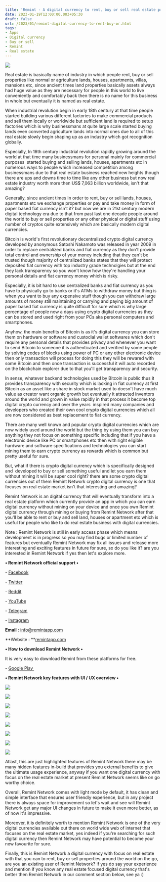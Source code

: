 ```yaml
---
title: 'Remint - A digital currency to rent, buy or sell real estate properties.   '
date: 2023-01-19T12:00:00.003+05:30
draft: false
url: /2023/01/remint-digital-currency-to-rent-buy-or.html
tags: 
- Apps
- Digital currency
- Buy or sell
- Remint
- Real estate
---
```


 [![](https://lh3.googleusercontent.com/-W3vOrkQnZIE/Y77fpfSsUMI/AAAAAAAAQVA/__NcFIEo1rEkZ6G_duRDdMOZ6c6Ifv__gCNcBGAsYHQ/s1600/1673453471785601-0.png)](https://lh3.googleusercontent.com/-W3vOrkQnZIE/Y77fpfSsUMI/AAAAAAAAQVA/__NcFIEo1rEkZ6G_duRDdMOZ6c6Ifv__gCNcBGAsYHQ/s1600/1673453471785601-0.png) 

  

Real estate is basically name of industry in which people rent, buy or sell properties like normal or agriculture lands, houses, apartments, villas, mansions etc, since ancient times land properties basically assets always had huge value as they are necessary for people in this world to live conveniently and comfortably back then there is no name for this business in whole but eventually it is named as real estate.

  

When industrial revolution begin in early 18th century at that time people started building various different factories to make commercial products and sell them locally or worldwide but sufficient land is required to setup factories which is why businessmans at quite large scale started buying lands even converted agriculture lands into normal ones due to all of this  real estate slowly begin shaping up as an industry which got recognition globally.

  

Especially, In 19th century industrial revolution rapidly growing around the world at that time many businessmans for personal mainly for commercial purposes  started buying and selling lands, houses, apartments etc in numerous ways to people which increased competition among businessmans due to that real estate business reached new heights though there are ups and downs time to time like any other business but now real estate industry worth more then US$ 7,063 billion worldwide, isn't that amazing?

  

Generally, since ancient times In order to rent, buy or sell lands, houses, apartments etc we exchange properties or pay and take money in form of paper based fiat currency isn't it? but now we are in 21st century modern digital technology era due to that from past last one decade people around the world to buy or sell properties or any other physical or digital stuff using number of cryptos quite extensively which are basically modern digital currencies.

  

Bitcoin is world's first revolutionary decentralized crypto digital currency developed by anonymous Satoshi Nakamoto was released in year 2009 in order to replace centralized banks and fiat currency as they don't provide total control and ownership of your money including that they can't be trusted though majority of centralized banks states that they will protect deposited fiat currency with top industry grade technolgies but at the end they lack transparency so you won't know how they're handling your personal details and fiat currency money which is risky.

  

Especially, it is bit hard to use centralized banks and fiat currency as you have to physically go to banks or it's ATMs to withdraw money but thing is when you want to buy any expensive stuff though you can withdraw large amounts of money still maintaining or carrying and paying big amount of paper based fiat currency is quite difficult for sure which is why large percentage of people now a days using crypto digital currencies as they can be stored and used right from your PCs aka personal computers and smartphones.

  

Anyhow, the main benefits of Bitcoin is as it's digital currency you can store them on hardware or software and custodial wallet softwares which don't require any personal details that provides privacy and whenever you want to send Bitcoin to someone it is authenticated and verified by some people by solving codes of blocks using power of PC or any other electronic device then only transaction will process for doing this they will be rewared with some Bitcoin and then once transaction is successful it will auto recorded on the blockchain explorer due to that you'll get transparency and security.

  

In sense, whatever backend technologies used by Bitcoin is public thus it provides transparency with security which is lacking in fiat currency at first Bitcoin as an asset like a share in stock market used to doesn't have much value as creator want organic growth but eventually it attracted inventors around the world and grown in value rapidly in that process it become top digital crypto currency and over the years  inspired many companies and developers who created their own cool crypto digital currencies which all are now considered as best replacement to fiat currency.

  

There are many well known and popular crypto digital currencies which are now widely used around the world but the thing by using them you can buy anything they not focus on something specific including that if you have a electronic device like PC or smartphones etc then with right eligible hardware and software specifications and technologies you can start mining them to earn crypto currency as rewards which is common but pretty useful for sure.

  

But, what if there is crypto digital currency which is specifically designed and  developed to buy or sell something useful and let you earn them without mining it will be super cool right? there are some crypto digital currencies out of them Remint Network crypto digital currency is one that focuses on real estate market isn't that interesting and amazing?

  

Remint Network is an digital currency that will eventually transform into a real estate platform which currently provide an app in which you can earn digital currency without mining on your device and once you own Remint digital currency through mining or buying from Remint Network after that you'll be able to rent or buy and sell land, houses or apartment etc which is useful for people who like to do real estate business with digital currencies.

  

Note : Remint Network is still in early access phase which means development is in progress so you may find bugs or limited number of features but eventually Remint Network may fix all issues and release more interesting and exciting features in future for sure, so do you like it? are you interested in Remint Network if yes then let's explore more.

  

**• Remint Network official support •**

\- [Facebook](https://www.facebook.com/remintcommunity/)

\- [Twitter](https://twitter.com/remint49262812)

\- [Reddit](https://www.reddit.com/r/RemintNetwork/)

\- [YouTube](https://www.youtube.com/channel/UCRy2w-QSNapkZjEv0pbo6kA)

\- [Telegram](https://t.me/remintcommunity)

\- [Instagram](https://www.instagram.com/remintcommunity/)

  

**Email :** [info@remintapp.com](mailto:info@remintapp.com)

**Website : **[remintapp.com](http://remintapp.com)

**• How to download Remint Network •**

It is very easy to download Remint from these platforms for free.

  

\- [Google Play ](https://play.google.com/store/apps/details?id=com.remint2.app)

  

**• Remint Network key features with UI / UX overview •**

 [![](https://lh3.googleusercontent.com/-MvT-vH0u0Ds/Y7_HSM90uZI/AAAAAAAAQVo/GmPilqWk4VgcL74atJ0UtbApyxVym1EjgCNcBGAsYHQ/s1600/1673512772668306-0.png)](https://lh3.googleusercontent.com/-MvT-vH0u0Ds/Y7_HSM90uZI/AAAAAAAAQVo/GmPilqWk4VgcL74atJ0UtbApyxVym1EjgCNcBGAsYHQ/s1600/1673512772668306-0.png) 

 [![](https://lh3.googleusercontent.com/-fi7DwdG3_eY/Y7_HRHxmXAI/AAAAAAAAQVk/G6kHy7mB-_g8cY4ky2Uvgb2MQLNRbKmUACNcBGAsYHQ/s1600/1673512768750548-1.png)](https://lh3.googleusercontent.com/-fi7DwdG3_eY/Y7_HRHxmXAI/AAAAAAAAQVk/G6kHy7mB-_g8cY4ky2Uvgb2MQLNRbKmUACNcBGAsYHQ/s1600/1673512768750548-1.png) 

 [![](https://lh3.googleusercontent.com/-rs25M06DTZ0/Y7_HQOa2SoI/AAAAAAAAQVg/DxQP_rXovxMyLECr3P08znkvHZ9ZQeRfgCNcBGAsYHQ/s1600/1673512763422203-2.png)](https://lh3.googleusercontent.com/-rs25M06DTZ0/Y7_HQOa2SoI/AAAAAAAAQVg/DxQP_rXovxMyLECr3P08znkvHZ9ZQeRfgCNcBGAsYHQ/s1600/1673512763422203-2.png) 

 [![](https://lh3.googleusercontent.com/-drF1wPbOHqk/Y7_HO8S0HjI/AAAAAAAAQVc/bRE7e--uoUItIfc3DolD5_7T2rOIB5AyQCNcBGAsYHQ/s1600/1673512759606526-3.png)](https://lh3.googleusercontent.com/-drF1wPbOHqk/Y7_HO8S0HjI/AAAAAAAAQVc/bRE7e--uoUItIfc3DolD5_7T2rOIB5AyQCNcBGAsYHQ/s1600/1673512759606526-3.png) 

 [![](https://lh3.googleusercontent.com/-jytOEBZ3XhU/Y7_HN3vqRAI/AAAAAAAAQVY/_RGE7N9dr9E0Q_zn3qJczWo6Dv5ngvhvwCNcBGAsYHQ/s1600/1673512755806079-4.png)](https://lh3.googleusercontent.com/-jytOEBZ3XhU/Y7_HN3vqRAI/AAAAAAAAQVY/_RGE7N9dr9E0Q_zn3qJczWo6Dv5ngvhvwCNcBGAsYHQ/s1600/1673512755806079-4.png) 

 [![](https://lh3.googleusercontent.com/-QsZoyQNlNEs/Y7_HM3RvqUI/AAAAAAAAQVU/ZcFnhsn6xwkZpLjOdbVERYjFfDuf3VMagCNcBGAsYHQ/s1600/1673512749876695-5.png)](https://lh3.googleusercontent.com/-QsZoyQNlNEs/Y7_HM3RvqUI/AAAAAAAAQVU/ZcFnhsn6xwkZpLjOdbVERYjFfDuf3VMagCNcBGAsYHQ/s1600/1673512749876695-5.png) 

 [![](https://lh3.googleusercontent.com/-qdiNmDufoO0/Y7_HLZaqrgI/AAAAAAAAQVQ/9aKMFGjwu-05r8TGuFRW03xqYlRbt2fnwCNcBGAsYHQ/s1600/1673512745048053-6.png)](https://lh3.googleusercontent.com/-qdiNmDufoO0/Y7_HLZaqrgI/AAAAAAAAQVQ/9aKMFGjwu-05r8TGuFRW03xqYlRbt2fnwCNcBGAsYHQ/s1600/1673512745048053-6.png) 

 [![](https://lh3.googleusercontent.com/-G5pMRA7rkVk/Y7_HJwe53lI/AAAAAAAAQVM/GclBoCd4gIsEbQQu40S7qFwOaCW6kArdwCNcBGAsYHQ/s1600/1673512738860424-7.png)](https://lh3.googleusercontent.com/-G5pMRA7rkVk/Y7_HJwe53lI/AAAAAAAAQVM/GclBoCd4gIsEbQQu40S7qFwOaCW6kArdwCNcBGAsYHQ/s1600/1673512738860424-7.png) 

  

  

Atlast, this are just highlighted features of Remint Network there may be many hidden features in-build that provides you external benefits to give the ultimate usage experience, anyway if you want one digital currency with focus on the real estate market at present Remint Network seems like on go worthy choice.

  

Overall, Remint Network comes with light mode by default, it has clean and simple interface that ensures user friendly experience, but in any project there is always space for improvement so let's wait and see will Remint Network get any major UI changes in future to make it even more better, as of now it's impressive.

  

Moreover, it is definitely worth to mention Remint Network is one of the very digital currencies available out there on world wide web of internet that focuses on the real estate market, yes indeed if you're searching for such digital currency then Remint Network may have potential to become your new favourite for sure.

  

Finally, this is Remint Network a digital currency with focus on real estate with that you can to rent, buy or sell properties around the world on the go, are you an existing user of Remint Network? If yes do say your experience and mention if you know any real estate focused digital currency that's better then Remint Network in our comment section below, see ya :)
